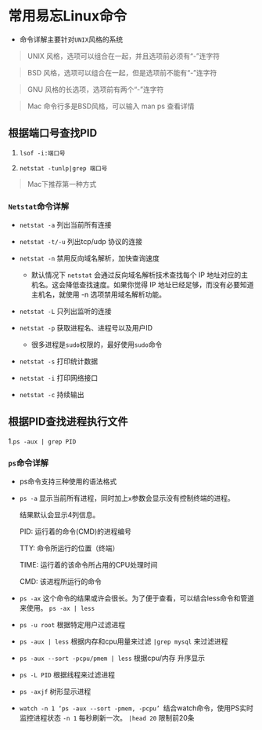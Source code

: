 # 常用易忘Linux命令


* 命令详解主要针对`UNIX`风格的系统 

> UNIX 风格，选项可以组合在一起，并且选项前必须有“-”连字符

> BSD 风格，选项可以组合在一起，但是选项前不能有“-”连字符

> GNU 风格的长选项，选项前有两个“-”连字符

> Mac 命令行多是BSD风格，可以输入 man ps 查看详情


## 根据端口号查找PID

1.  `lsof -i:端口号`

1.  `netstat -tunlp|grep 端口号`

> Mac下推荐第一种方式

### `Netstat`命令详解

* `netstat -a` 列出当前所有连接
* `netstat -t/-u` 列出tcp/udp 协议的连接
* `netstat -n` 禁用反向域名解析，加快查询速度
	* 默认情况下 `netstat` 会通过反向域名解析技术查找每个 IP 地址对应的主机名。这会降低查找速度。如果你觉得 IP 地址已经足够，而没有必要知道主机名，就使用 -n 选项禁用域名解析功能。

* `netstat -L` 只列出监听的连接
* `netstat -p` 获取进程名、进程号以及用户ID
	* 很多进程是`sudo`权限的，最好使用`sudo`命令

* `netstat -s` 打印统计数据
* `netstat -i` 打印网络接口
* `netstat -c` 持续输出

## 根据PID查找进程执行文件

1.`ps -aux | grep PID`

### `ps`命令详解

* ps命令支持三种使用的语法格式

* `ps -a` 显示当前所有进程，同时加上`x`参数会显示没有控制终端的进程。

	结果默认会显示4列信息。

	PID: 运行着的命令(CMD)的进程编号
	
	TTY: 命令所运行的位置（终端）
	
	TIME: 运行着的该命令所占用的CPU处理时间
	
	CMD: 该进程所运行的命令
* `ps -ax` 这个命令的结果或许会很长。为了便于查看，可以结合less命令和管道来使用。 `ps -ax | less`

* `ps -u root` 根据特定用户过滤进程
* `ps -aux | less` 根据内存和cpu用量来过滤  `|grep mysql` 来过滤进程
* `ps -aux --sort -pcpu/pmem | less` 根据cpu/内存 升序显示
* `ps -L PID` 根据线程来过滤进程
* `ps -axjf` 树形显示进程
* `watch -n 1 ‘ps -aux --sort -pmem, -pcpu’ `结合watch命令，使用PS实时监控进程状态 `-n 1` 每秒刷新一次。 `|head 20` 限制前20条




